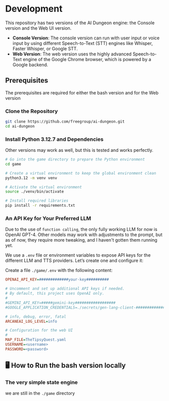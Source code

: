 # Development
This repository has two versions of the AI Dungeon engine: the Console version and the Web UI version.

- **Console Version**: The console version can run with user input or voice input by using different Speech-to-Text (STT) engines like Whisper, Faster Whisper, or Google STT.
- **Web Version**: The web version uses the highly advanced Speech-to-Text engine of the Google Chrome browser, which is powered by a Google backend.


## Prerequisites
The prerequisites are required for either the bash version and for the Web version

### Clone the Repository

```sh
git clone https://github.com/freegroup/ai-dungeon.git
cd ai-dungeon

```

### Install Python 3.12.7 and Dependencies

Other versions may work as well, but this is tested and works perfectly.

```sh
# Go into the game directory to prepare the Python environment
cd game 

# Create a virtual environment to keep the global environment clean
python3.12 -m venv venv 

# Activate the virtual environment
source ./venv/bin/activate  

# Install required libraries
pip install -r requirements.txt
```

### An API Key for Your Preferred LLM

Due to the use of `function calling`, the only fully working LLM for now is OpenAI GPT-4. Other models may work with adjustments to the prompt, but as of now, they require more tweaking, and I haven't gotten them running yet.

We use a `.env` file or environment variables to expose API keys for the different LLM and TTS providers. Let’s create one and configure it:

Create a file `./game/.env` with the following content:

```ini
OPENAI_API_KEY=#############your-key##########

# Uncomment and set up additional API keys if needed.
# By default, this project uses OpenAI only.
#
#GEMINI_API_KEY=#####gemini-key##################
#GOOGLE_APPLICATION_CREDENTIALS=./secrets/gen-lang-client-#############.json

# info, debug, error, fatal
ARCANEAI_LOG_LEVEL=info

# Configuration for the web UI
#
MAP_FILE=TheTipsyQuest.yaml
USERNAME=<username>
PASSWORD=<password>

```


## 🖥️ How to Run the bash version locally

### The very simple state engine
we are still in the `./game` directory

```sh


```